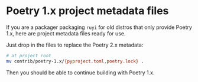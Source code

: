 # Poetry 1.x project metadata files

If you are a packager packaging `ruyi` for old distros that only provide
Poetry 1.x, here are project metadata files ready for use.

Just drop in the files to replace the Poetry 2.x metadata:

```sh
# at project root
mv contrib/poetry-1.x/{pyproject.toml,poetry.lock} .
```

Then you should be able to continue building with Poetry 1.x.

